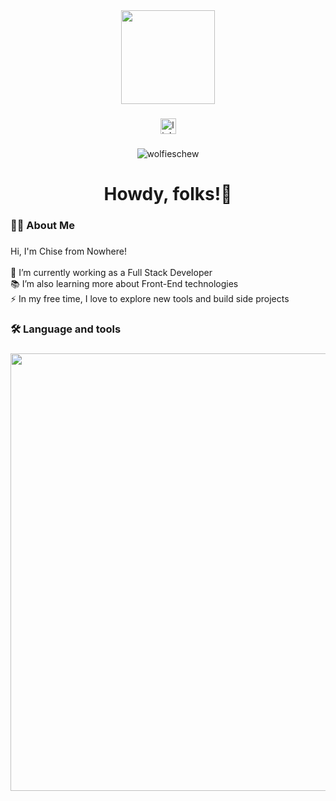 <div align="center">
  <img height="150" src="https://media0.giphy.com/media/v1.Y2lkPTc5MGI3NjExZ2ludHAzdm1sNnZmN3Rvazg5eWhtOG5peWtlNzRyM3V4emN4bXUxbiZlcD12MV9pbnRlcm5hbF9naWZfYnlfaWQmY3Q9cw/62xKitsd56K9q/giphy.gif"  />
</div>

###

<div align="center">
  <a href="https://www.linkedin.com/in/bagaspermanaa/" target="_blank" rel="noopener noreferrer">
    <img src="https://img.shields.io/static/v1?message=LinkedIn&logo=linkedin&label=&color=0077B5&logoColor=white&labelColor=&style=for-the-badge" height="25" alt="linkedin logo" />
  </a>
</div>

###

<div align="center">
  <p> <img src="https://komarev.com/ghpvc/?username=wolfieschew&label=Profile%20views&color=0e75b6&style=flat" alt="wolfieschew" /> </p>
</div>

###

<h1 align="center">Howdy, folks!👋</h1>

###

<h3 align="left">👩‍💻  About Me</h3>

###

<p align="left">
  Hi, I'm Chise from Nowhere!<br><br>
  🔭 I’m currently working as a Full Stack Developer<br>
  📚 I’m also learning more about Front-End technologies<br>
  ⚡ In my free time, I love to explore new tools and build side projects
</p>

###

<h3 align="left">🛠 Language and tools</h3>

###

<div align="left">
  <img src="https://skillicons.dev/icons?i=git,html,css,js,react,php,laravel,dart,flutter,npm,vue,mysql,tailwind,androidstudio,vscode" width="700" />
</div>

###
